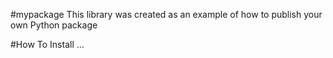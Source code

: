 #mypackage
This library was created as an example of how to publish your own Python package

#How To Install
...